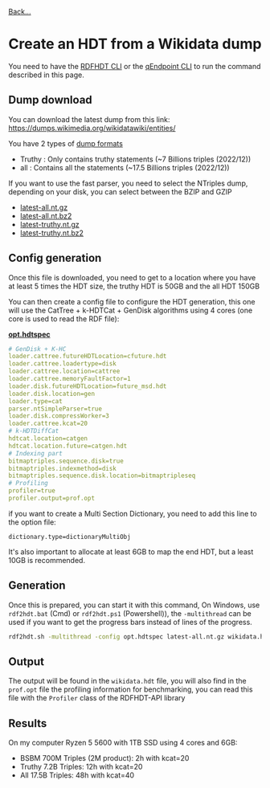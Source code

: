 [Back...](README.md)

# Create an HDT from a Wikidata dump

You need to have the [RDFHDT CLI](https://github.com/ate47/hdt-java/wiki/Part-1----Install-the-RDFHDT-Command-Line-Interface-(CLI)) or the [qEndpoint CLI](https://github.com/the-qa-company/qEndpoint#installation) to run the command described in this page.

## Dump download

You can download the latest dump from this link: https://dumps.wikimedia.org/wikidatawiki/entities/

You have 2 types of [dump formats](https://www.mediawiki.org/wiki/Wikibase/Indexing/RDF_Dump_Format)

- Truthy : Only contains truthy statements (~7 Billions triples (2022/12))
- all : Contains all the statements (~17.5 Billions triples (2022/12))

If you want to use the fast parser, you need to select the NTriples dump, depending on your disk, you can select between the BZIP and GZIP

- [latest-all.nt.gz](https://dumps.wikimedia.org/wikidatawiki/entities/latest-all.nt.gz)
- [latest-all.nt.bz2](https://dumps.wikimedia.org/wikidatawiki/entities/latest-all.nt.bz2)
- [latest-truthy.nt.gz](https://dumps.wikimedia.org/wikidatawiki/entities/latest-truthy.nt.gz)
- [latest-truthy.nt.bz2](https://dumps.wikimedia.org/wikidatawiki/entities/latest-truthy.nt.bz2)

## Config generation

Once this file is downloaded, you need to get to a location where you have at least 5 times the HDT size, the truthy HDT is 50GB and the all HDT 150GB

You can then create a config file to configure the HDT generation, this one will use the CatTree + k-HDTCat + GenDisk algorithms using 4 cores (one core is used to read the RDF file):

[**opt.hdtspec**](opt.hdtspec)

```yml
# GenDisk + K-HC
loader.cattree.futureHDTLocation=cfuture.hdt
loader.cattree.loadertype=disk
loader.cattree.location=cattree
loader.cattree.memoryFaultFactor=1
loader.disk.futureHDTLocation=future_msd.hdt
loader.disk.location=gen
loader.type=cat
parser.ntSimpleParser=true
loader.disk.compressWorker=3
loader.cattree.kcat=20
# k-HDTDiffCat
hdtcat.location=catgen
hdtcat.location.future=catgen.hdt
# Indexing part
bitmaptriples.sequence.disk=true
bitmaptriples.indexmethod=disk
bitmaptriples.sequence.disk.location=bitmaptripleseq
# Profiling
profiler=true
profiler.output=prof.opt
```

if you want to create a Multi Section Dictionary, you need to add this line to the option file:

```
dictionary.type=dictionaryMultiObj
```

It's also important to allocate at least 6GB to map the end HDT, but a least 10GB is recommended.

## Generation

Once this is prepared, you can start it with this command, On Windows, use `rdf2hdt.bat` (Cmd) or `rdf2hdt.ps1` (Powershell)), the `-multithread` can be used if you want to get the progress bars instead of lines of the progress.

```bash
rdf2hdt.sh -multithread -config opt.hdtspec latest-all.nt.gz wikidata.hdt
```

## Output

The output will be found in the `wikidata.hdt` file, you will also find in the `prof.opt` file the profiling information for benchmarking, you can read this file with the `Profiler` class of the RDFHDT-API library

## Results

On my computer Ryzen 5 5600 with 1TB SSD using 4 cores and 6GB:

- BSBM 700M Triples (2M product): 2h with kcat=20
- Truthy 7.2B Triples: 12h with kcat=20
- All 17.5B Triples: 48h with kcat=40



